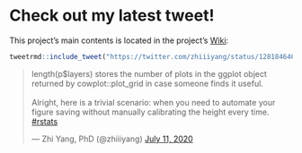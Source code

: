 Check out my latest tweet\!
================

This project’s main contents is located in the project’s
[Wiki](https://github.com/USCbiostats/CodingStandards/wiki):

``` r
tweetrmd::include_tweet("https://twitter.com/zhiiiyang/status/1281846464893775873")
```

<!--html_preserve-->

<blockquote class="twitter-tweet" data-width="550" data-lang="en" data-dnt="true" data-theme="light">

<p lang="en" dir="ltr">

length(p$layers) stores the number of plots in the ggplot object
returned by cowplot::plot\_grid in case someone finds it useful.
<br><br>Alright, here is a trivial scenario: when you need to automate
your figure saving without manually calibrating the height every time.
<a href="https://twitter.com/hashtag/rstats?src=hash&amp;ref_src=twsrc%5Etfw">\#rstats</a>

</p>

— Zhi Yang, PhD (@zhiiiyang)
<a href="https://twitter.com/zhiiiyang/status/1281846464893775873?ref_src=twsrc%5Etfw">July
11, 2020</a>

</blockquote>

<!--/html_preserve-->

